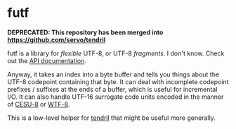 # futf

**DEPRECATED: This repository has been merged into https://github.com/servo/tendril**

futf is a library for *flexible* UTF-8, or UTF-8 *fragments*. I don't know.
Check out the [API documentation](https://doc.servo.org/futf/index.html).

Anyway, it takes an index into a byte buffer and tells you things about the
UTF-8 codepoint containing that byte. It can deal with incomplete codepoint
prefixes / suffixes at the ends of a buffer, which is useful for incremental
I/O. It can also handle UTF-16 surrogate code units encoded in the manner of
[CESU-8][] or [WTF-8][].

This is a low-level helper for [tendril][] that might be useful more generally.

[CESU-8]: https://www.unicode.org/reports/tr26/
[WTF-8]: https://simonsapin.github.io/wtf-8/
[tendril]: https://github.com/servo/tendril
